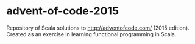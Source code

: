# advent-of-code-2015

Repository of Scala solutions to http://adventofcode.com/ (2015 edition). Created as an exercise in learning functional programming in Scala.
